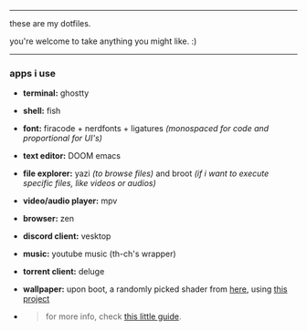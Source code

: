 ***
these are my dotfiles.

you're welcome to take anything you might like. :)
***

### apps i use
+ **terminal:** ghostty
+ **shell:** fish
+ **font:** firacode + nerdfonts + ligatures *(monospaced for code and proportional for UI's)*
+ **text editor:** DOOM emacs
+ **file explorer:** yazi *(to browse files)* and broot *(if i want to execute specific files, like videos or audios)*
+ **video/audio player:** mpv

+ **browser:** zen
+ **discord client:** vesktop
+ **music:** youtube music (th-ch's wrapper)
+ **torrent client:** deluge

+ **wallpaper:** upon boot, a randomly picked shader from [here](https://github.com/akai-hana/shader-wallpaper/tree/main/shadow), using [this project](https://github.com/danielfvm/shadow)
+ > for more info, check [this little guide](https://github.com/akai-hana/shader-wallpaper/blob/main/README.md). 
